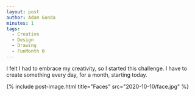 ```yaml
---
layout: post
author: Adam Gonda
minutes: 1
tags:
  - Creative
  - Design
  - Drawing
  - FunMonth 0
---
```


I felt I had to embrace my creativity, so I started this challenge.
I have to create something every day, for a month, starting today.

{% include post-image.html
  title="Faces"
  src="2020-10-10/face.jpg"
%}
